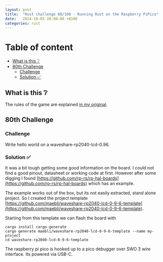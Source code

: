 ```yaml
---
layout: post
title:  "Rust challenge 80/100 - Running Rust on the Raspberry PiPico"
date:   2024-10-05 20:00:00 +0100
categories: rust
---
```



#  Table of content
<!-- MarkdownTOC autolink="true" -->

- [What is this :grey_question:](#what-is-this-grey_question)
- [80th Challenge](#80th-challenge)
    - [Challenge](#challenge)
    - [Solution :white_check_mark:](#solution-white_check_mark)

<!-- /MarkdownTOC -->

## What is this :grey_question: 

The rules of the game are explained [in my original](https://maebli.github.io/rust/2021/10/18/100rust.html). 

## 80th Challenge
### Challenge

Write hello world on a waveshare-rp2040-lcd-0.96.

### Solution :white_check_mark:

It was a bit tough getting some good information on the board. I could not find a good pinout, datasheet or working code at first. 
However after some digging I found [https://github.com/rp-rs/rp-hal-boards](https://github.com/rp-rs/rp-hal-boards) which has an example.

The example works out of the box, but its not easily extracted, stand alone project. So I created the project template [https://github.com/maebli/waveshare-rp2040-lcd-0-9-6-template](https://github.com/maebli/waveshare-rp2040-lcd-0-9-6-template).

Starting from this template we can flash the board with

``` shell
cargo install cargo-generate
cargo generate maebli/waveshare-rp2040-lcd-0-9-6-template --name my-project
cd waveshare-rp2040-lcd-0-9-6-template
```

The raspberry pi pico is hooked up to a pico debugger over SWO 3 wire interface. Its powered via USB-C.


